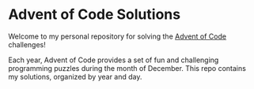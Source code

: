 # Advent of Code Solutions

Welcome to my personal repository for solving the [Advent of Code](https://adventofcode.com/) challenges!

Each year, Advent of Code provides a set of fun and challenging programming puzzles during the month of December. This repo contains my solutions, organized by year and day.
